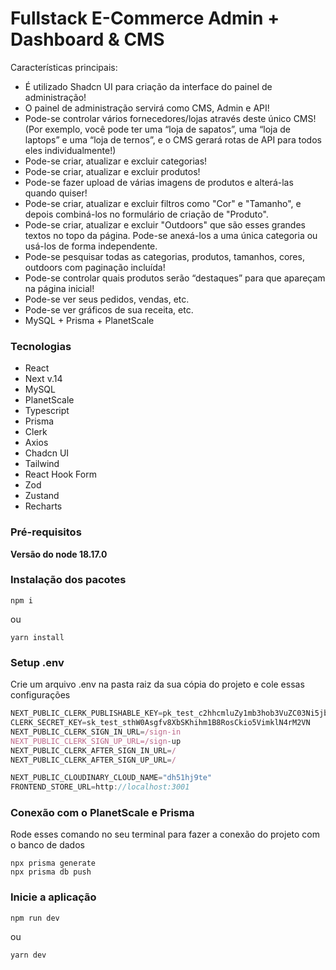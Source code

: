 # Fullstack E-Commerce Admin + Dashboard & CMS

Características principais:

- É utilizado Shadcn UI para criação da interface do painel de administração!
- O painel de administração servirá como CMS, Admin e API!
- Pode-se controlar vários fornecedores/lojas através deste único CMS! (Por exemplo, você pode ter uma “loja de sapatos”, uma “loja de laptops” e uma “loja de ternos”, e o CMS gerará rotas de API para todos eles individualmente!)
- Pode-se criar, atualizar e excluir categorias!
- Pode-se criar, atualizar e excluir produtos!
- Pode-se fazer upload de várias imagens de produtos e alterá-las quando quiser!
- Pode-se criar, atualizar e excluir filtros como "Cor" e "Tamanho", e depois combiná-los no formulário de criação de "Produto".
- Pode-se criar, atualizar e excluir "Outdoors" que são esses grandes textos no topo da página. Pode-se anexá-los a uma única categoria ou usá-los de forma independente.
- Pode-se pesquisar todas as categorias, produtos, tamanhos, cores, outdoors com paginação incluída!
- Pode-se controlar quais produtos serão “destaques” para que apareçam na página inicial!
- Pode-se ver seus pedidos, vendas, etc.
- Pode-se ver gráficos de sua receita, etc.
- MySQL + Prisma + PlanetScale

### Tecnologias

- React
- Next v.14
- MySQL
- PlanetScale
- Typescript
- Prisma
- Clerk
- Axios
- Chadcn UI
- Tailwind
- React Hook Form
- Zod
- Zustand
- Recharts

### Pré-requisitos

**Versão do node 18.17.0**

### Instalação dos pacotes

```shell
npm i
```

ou

```shell
yarn install
```

### Setup .env

Crie um arquivo .env na pasta raiz da sua cópia do projeto e cole essas configurações

```js
NEXT_PUBLIC_CLERK_PUBLISHABLE_KEY=pk_test_c2hhcmluZy1mb3hob3VuZC03Ni5jbGVyay5hY2NvdW50cy5kZXYk
CLERK_SECRET_KEY=sk_test_sthW0Asgfv8XbSKhihm1B8RosCkio5VimklN4rM2VN
NEXT_PUBLIC_CLERK_SIGN_IN_URL=/sign-in
NEXT_PUBLIC_CLERK_SIGN_UP_URL=/sign-up
NEXT_PUBLIC_CLERK_AFTER_SIGN_IN_URL=/
NEXT_PUBLIC_CLERK_AFTER_SIGN_UP_URL=/

NEXT_PUBLIC_CLOUDINARY_CLOUD_NAME="dh51hj9te"
FRONTEND_STORE_URL=http://localhost:3001

```

### Conexão com o PlanetScale e Prisma

Rode esses comando no seu terminal para fazer a conexão do projeto com o banco de dados

```shell
npx prisma generate
npx prisma db push
```

### Inicie a aplicação

```shell
npm run dev
```

ou

```shell
yarn dev
```
